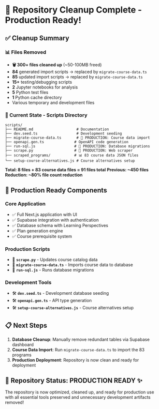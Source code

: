 # 🎉 Repository Cleanup Complete - Production Ready!

## ✅ Cleanup Summary

### 📊 Files Removed

- **🗑️ 300+ files cleaned up** (~50-100MB freed)
- **84** generated import scripts → replaced by `migrate-course-data.ts`
- **85** updated import scripts → replaced by `migrate-course-data.ts`
- **15+** testing/debugging scripts
- **2** Jupyter notebooks for analysis
- **5** Python test files
- **1** Python cache directory
- Various temporary and development files

### 📁 Current State - Scripts Directory

```
scripts/
├── README.md                    # Documentation
├── dev.seed.ts                  # Development seeding
├── migrate-course-data.ts       # 🚀 PRODUCTION: Course data import
├── openapi.gen.ts              # OpenAPI code generation
├── run-sql.js                  # 🚀 PRODUCTION: Database migrations
├── scrape.py                   # 🚀 PRODUCTION: Web scraper
├── scraped_programs/           # 📊 83 course data JSON files
└── setup-course-alternatives.js # Course alternatives setup
```

**Total: 8 files + 83 course data files = 91 files total**
**Previous: ~450 files**
**Reduction: ~80% file count reduction**

## 🚀 Production Ready Components

### Core Application

- ✅ Full Next.js application with UI
- ✅ Supabase integration with authentication
- ✅ Database schema with Learning Perspectives
- ✅ Plan generation engine
- ✅ Course prerequisite system

### Production Scripts

- 🔧 **`scrape.py`** - Updates course catalog data
- 🔧 **`migrate-course-data.ts`** - Imports course data to database
- 🔧 **`run-sql.js`** - Runs database migrations

### Development Tools

- 🛠️ **`dev.seed.ts`** - Development database seeding
- 🛠️ **`openapi.gen.ts`** - API type generation
- 🛠️ **`setup-course-alternatives.js`** - Course alternatives setup

## 📋 Next Steps

1. **Database Cleanup**: Manually remove redundant tables via Supabase dashboard
2. **Course Data Import**: Run `migrate-course-data.ts` to import the 83 programs
3. **Production Deployment**: Repository is now clean and ready for deployment

## 🎯 Repository Status: PRODUCTION READY ✨

The repository is now optimized, cleaned up, and ready for production use with all essential tools preserved and unnecessary development artifacts removed!
